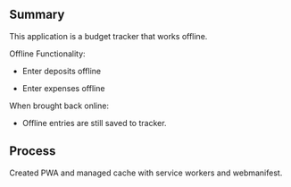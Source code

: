 ## Summary

This application is a budget tracker that works offline.

Offline Functionality:

  * Enter deposits offline

  * Enter expenses offline

When brought back online:

  * Offline entries are still saved to tracker.


## Process
Created PWA and managed cache with service workers and webmanifest.
